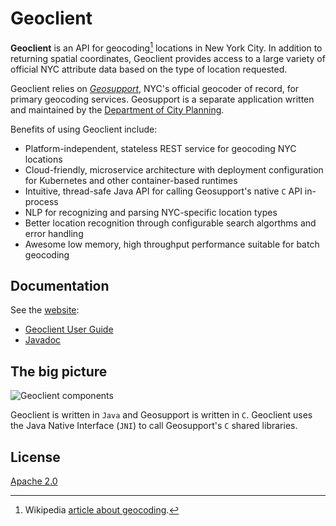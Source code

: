 # Geoclient

**Geoclient** is an API for geocoding[^1] locations in New York City. In addition to returning spatial coordinates, Geoclient provides access to a large variety of official NYC attribute data based on the type of location requested.

Geoclient relies on [*Geosupport*](https://www.nyc.gov/site/planning/data-maps/open-data.page#geocoding_application), NYC's official geocoder of record, for primary geocoding services. Geosupport is a separate application written and maintained by the
[Department of City Planning](https://www.nyc.gov/site/planning/index.page).

Benefits of using Geoclient include:

* Platform-independent, stateless REST service for geocoding NYC locations
* Cloud-friendly, microservice architecture with deployment configuration for Kubernetes and other container-based runtimes
* Intuitive, thread-safe Java API for calling Geosupport's native `C` API in-process
* NLP for recognizing and parsing NYC-specific location types
* Better location recognition through configurable search algorthms and error handling
* Awesome low memory, high throughput performance suitable for batch geocoding

## Documentation

See the [website](https://mlipper.github.io/geoclient/):

* [Geoclient User Guide](https://mlipper.github.io/geoclient/docs/current/user-guide/)
* [Javadoc](https://mlipper.github.io/geoclient/docs/current/api/gov/nyc/doitt/gis/geoclient/docs/package-summary.html)

## The big picture

![Geoclient components](src/doc/geoclient-runtime.png)

Geoclient is written in `Java` and Geosupport is written in `C`. Geoclient uses the Java Native Interface (`JNI`) to call Geosupport's `C` shared libraries.

## License

[Apache 2.0](https://github.com/CityOfNewYork/geoclient/blob/master/src/dist/license.txt)

[^1]: Wikipedia [article about geocoding](https://en.wikipedia.org/wiki/Address_geocoding#Geocoding_process).
